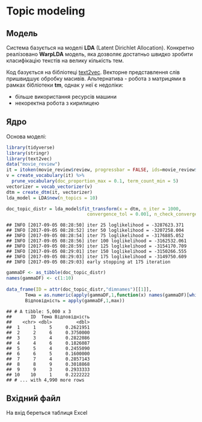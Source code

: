 Topic modeling
================

Модель
------

Система базується на моделі **LDA** (Latent Dirichlet Allocation). Конкретно реалізовано **WarpLDA** модель, яка дозволяє достатньо швидко зробити класифікацію текстів на велику кількість тем.

Код базується на бібліотеці [text2vec](http://text2vec.org/). Векторне представлення слів пришвидшує обробку масивів. Альтернатива - робота з матрицями в рамках бібліотеки **tm**, однак у неї є недоліки:

-   більше використання ресурсів машини
-   некоректна робота з кирилицею

Ядро
----

Основа моделі:

``` r
library(tidyverse)
library(stringr)
library(text2vec)
data("movie_review")
it = itoken(movie_review$review, progressbar = FALSE, ids=movie_review$ids)
v = create_vocabulary(it) %>% 
  prune_vocabulary(doc_proportion_max = 0.1, term_count_min = 5)
vectorizer = vocab_vectorizer(v)
dtm = create_dtm(it, vectorizer)
lda_model = LDA$new(n_topics = 10)

doc_topic_distr = lda_model$fit_transform(x = dtm, n_iter = 1000, 
                              convergence_tol = 0.001, n_check_convergence = 25,progressbar = F)
```

    ## INFO [2017-09-05 08:28:50] iter 25 loglikelihood = -3287623.371
    ## INFO [2017-09-05 08:28:52] iter 50 loglikelihood = -3207258.004
    ## INFO [2017-09-05 08:28:54] iter 75 loglikelihood = -3176885.052
    ## INFO [2017-09-05 08:28:56] iter 100 loglikelihood = -3162532.061
    ## INFO [2017-09-05 08:28:59] iter 125 loglikelihood = -3154170.709
    ## INFO [2017-09-05 08:29:01] iter 150 loglikelihood = -3150266.555
    ## INFO [2017-09-05 08:29:03] iter 175 loglikelihood = -3149750.609
    ## INFO [2017-09-05 08:29:03] early stopping at 175 iteration

``` r
gammaDF <- as_tibble(doc_topic_distr)
names(gammaDF) <- c(1:10)
    
data_frame(ID = attr(doc_topic_distr,"dimnames")[[1]],
       Тема = as.numeric(apply(gammaDF,1,function(x) names(gammaDF)[which(x==max(x))][1])),
       Відповідність = apply(gammaDF,1,max))
```

    ## # A tibble: 5,000 x 3
    ##       ID  Тема Відповідність
    ##    <chr> <dbl>         <dbl>
    ##  1     1     5     0.2621951
    ##  2     2     6     0.3750000
    ##  3     3     4     0.2822086
    ##  4     4     6     0.1826087
    ##  5     5     4     0.2455090
    ##  6     6     5     0.1600000
    ##  7     7     4     0.2857143
    ##  8     8     9     0.3018868
    ##  9     9     3     0.2933333
    ## 10    10     1     0.2222222
    ## # ... with 4,990 more rows

Вхідний файл
------------

На вхід береться таблиця Excel

